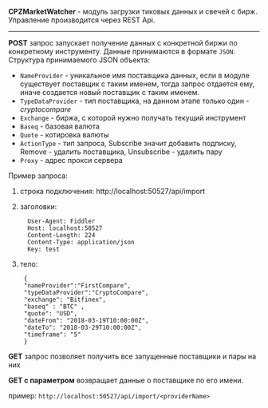 ﻿**CPZMarketWatcher** - модуль загрузки тиковых данных и свечей с бирж.
Управление производится через REST Api.
***
**POST** запрос запускает получение данных с конкретной биржи по конкретному инструменту.
Данные принимаются в формате `JSON`.
Структура принимаемого JSON объекта:
* `NameProvider`     - уникальное имя поставщика данных, если в модуле существует поставщик с таким именем, тогда запрос отдается ему, иначе создается новый поставщик с таким именем.
* `TypeDataProvider` - тип поставщика, на данном этапе только один - _cryptocompare_
* `Exchange` - биржа, с которой нужно получать текущий инструмент
* `Baseq` - базовая валюта
* `Quote` - котировка валюты 
* `ActionType` - тип запроса, Subscribe значит добавить подписку, Remove - удалить поставщика, Unsubscribe - удалить пару
* `Proxy` - адрес прокси сервера


Пример запроса: 
1) строка подключения:
http://localhost:50527/api/import

2) заголовки:      
 
         User-Agent: Fiddler
         Host: localhost:50527
         Content-Length: 224
         Content-Type: application/json
         Key: test

3) тело:

        {
        "nameProvider":"FirstCompare",
        "typeDataProvider":"CryptoCompare",
        "exchange": "Bitfinex",
        "baseq" : "BTC" ,
        "quote": "USD",
        "dateFrom": "2018-03-19T10:00:00Z",
        "dateTo": "2018-03-29T10:00:00Z",
        "timeframe": "5"
        }

**GET** запрос позволяет получить все запущенные поставщики и пары на них


**GET с параметром** возвращает данные о поставщике по его имени.

пример: `http://localhost:50527/api/import/<providerName>`
        
        
      

